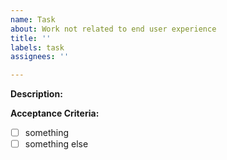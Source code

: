 ```yaml
---
name: Task
about: Work not related to end user experience
title: ''
labels: task
assignees: ''

---
```


**Description:**


**Acceptance Criteria:**
- [ ] something
- [ ] something else
